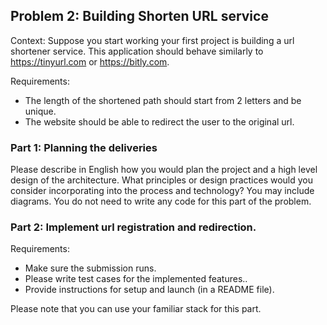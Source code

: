 ## Problem 2: Building Shorten URL service

Context:
Suppose you start working your first project is building a url shortener service. This application should behave similarly to https://tinyurl.com or https://bitly.com.

Requirements:

- The length of the shortened path should start from 2 letters and be unique.
- The website should be able to redirect the user to the original url.

### Part 1: Planning the deliveries

Please describe in English how you would plan the project and a high level design of the architecture. What principles or design practices would you consider incorporating into the process and technology? You may include diagrams. You do not need to write any code for this part of the problem.

### Part 2: Implement url registration and redirection.

Requirements:

- Make sure the submission runs.
- Please write test cases for the implemented features..
- Provide instructions for setup and launch (in a README file).

Please note that you can use your familiar stack for this part.
